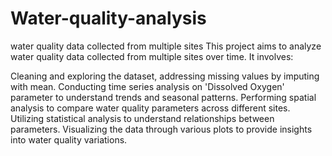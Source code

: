 # Water-quality-analysis
 water quality data collected from multiple sites
This project aims to analyze water quality data collected from multiple sites over time. It involves:

Cleaning and exploring the dataset, addressing missing values by imputing with mean.
Conducting time series analysis on 'Dissolved Oxygen' parameter to understand trends and seasonal patterns.
Performing spatial analysis to compare water quality parameters across different sites.
Utilizing statistical analysis to understand relationships between parameters.
Visualizing the data through various plots to provide insights into water quality variations.

